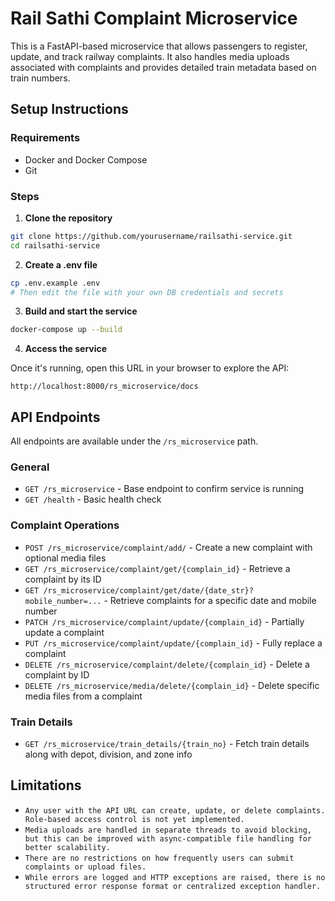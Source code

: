 
# Rail Sathi Complaint Microservice

This is a FastAPI-based microservice that allows passengers to register, update, and track railway complaints. It also handles media uploads associated with complaints and provides detailed train metadata based on train numbers.

## Setup Instructions

### Requirements

- Docker and Docker Compose
- Git

### Steps

1. **Clone the repository**

```bash
git clone https://github.com/yourusername/railsathi-service.git
cd railsathi-service
```

2. **Create a .env file**

```bash
cp .env.example .env
# Then edit the file with your own DB credentials and secrets
```

3. **Build and start the service**

```bash
docker-compose up --build
```

4. **Access the service**

Once it's running, open this URL in your browser to explore the API:

```
http://localhost:8000/rs_microservice/docs
```

## API Endpoints

All endpoints are available under the `/rs_microservice` path.

### General

- `GET /rs_microservice` - Base endpoint to confirm service is running
- `GET /health` - Basic health check

### Complaint Operations

- `POST /rs_microservice/complaint/add/` - Create a new complaint with optional media files
- `GET /rs_microservice/complaint/get/{complain_id}` - Retrieve a complaint by its ID
- `GET /rs_microservice/complaint/get/date/{date_str}?mobile_number=...` - Retrieve complaints for a specific date and mobile number
- `PATCH /rs_microservice/complaint/update/{complain_id}` - Partially update a complaint
- `PUT /rs_microservice/complaint/update/{complain_id}` - Fully replace a complaint
- `DELETE /rs_microservice/complaint/delete/{complain_id}` - Delete a complaint by ID
- `DELETE /rs_microservice/media/delete/{complain_id}` - Delete specific media files from a complaint

### Train Details

- `GET /rs_microservice/train_details/{train_no}` - Fetch train details along with depot, division, and zone info


## Limitations
- `Any user with the API URL can create, update, or delete complaints. Role-based access control is not yet implemented.`
- `Media uploads are handled in separate threads to avoid blocking, but this can be improved with async-compatible file handling for better scalability.`
- `There are no restrictions on how frequently users can submit complaints or upload files.`
- `While errors are logged and HTTP exceptions are raised, there is no structured error response format or centralized exception handler.`
